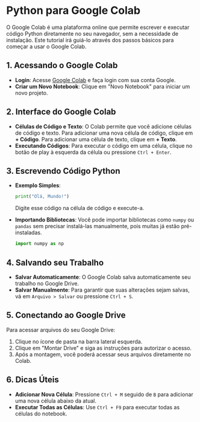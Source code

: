 # Python para Google Colab

O Google Colab é uma plataforma online que permite escrever e executar código Python diretamente no seu navegador, sem a necessidade de instalação. Este tutorial irá guiá-lo através dos passos básicos para começar a usar o Google Colab.

## 1. Acessando o Google Colab

- **Login**: Acesse [Google Colab](https://colab.research.google.com/) e faça login com sua conta Google.
- **Criar um Novo Notebook**: Clique em "Novo Notebook" para iniciar um novo projeto.

## 2. Interface do Google Colab

- **Células de Código e Texto**: O Colab permite que você adicione células de código e texto. Para adicionar uma nova célula de código, clique em **+ Código**. Para adicionar uma célula de texto, clique em **+ Texto**.
- **Executando Códigos**: Para executar o código em uma célula, clique no botão de play à esquerda da célula ou pressione `Ctrl + Enter`.

## 3. Escrevendo Código Python

- **Exemplo Simples**:
  ```python
  print("Olá, Mundo!")
  ```
  Digite esse código na célula de código e execute-a.

- **Importando Bibliotecas**: Você pode importar bibliotecas como `numpy` ou `pandas` sem precisar instalá-las manualmente, pois muitas já estão pré-instaladas.
  ```python
  import numpy as np
  ```

## 4. Salvando seu Trabalho

- **Salvar Automaticamente**: O Google Colab salva automaticamente seu trabalho no Google Drive.
- **Salvar Manualmente**: Para garantir que suas alterações sejam salvas, vá em `Arquivo > Salvar` ou pressione `Ctrl + S`.

## 5. Conectando ao Google Drive

Para acessar arquivos do seu Google Drive:

1. Clique no ícone de pasta na barra lateral esquerda.
2. Clique em "Montar Drive" e siga as instruções para autorizar o acesso.
3. Após a montagem, você poderá acessar seus arquivos diretamente no Colab.

## 6. Dicas Úteis

- **Adicionar Nova Célula**: Pressione `Ctrl + M` seguido de `B` para adicionar uma nova célula abaixo da atual.
- **Executar Todas as Células**: Use `Ctrl + F9` para executar todas as células do notebook.

